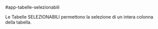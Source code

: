 #app-tabelle-selezionabili

Le Tabelle SELEZIONABILI permettono la selezione di un intera colonna della tabella.
